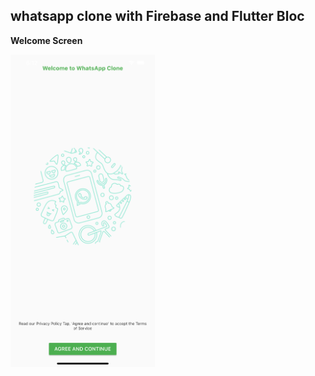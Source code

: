 ## whatsapp clone with Firebase and Flutter Bloc 




 **Welcome Screen**

<img src="https://github.com/codelabs-live/whatsapp/blob/master/screenshots/welcome.png" height=500/>

